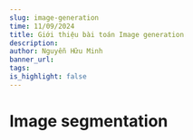 ```yaml
---
slug: image-generation
time: 11/09/2024
title: Giới thiệu bài toán Image generation
description:
author: Nguyễn Hữu Minh
banner_url: 
tags:
is_highlight: false
---
```


# Image segmentation
